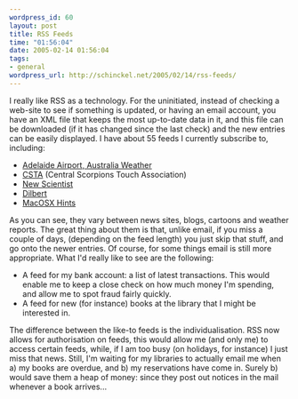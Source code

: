 ```yaml
--- 
wordpress_id: 60
layout: post
title: RSS Feeds
time: "01:56:04"
date: 2005-02-14 01:56:04
tags: 
- general
wordpress_url: http://schinckel.net/2005/02/14/rss-feeds/
---
```

I really like RSS as a technology. For the uninitiated, instead of checking a web-site to see if something is updated, or having an email account, you have an XML file that keeps the most up-to-date data in it, and this file can be downloaded (if it has changed since the last check) and the new entries can be easily displayed. I have about 55 feeds I currently subscribe to, including: 

  * [Adelaide Airport, Australia Weather][1]
  * [CSTA][2] (Central Scorpions Touch Association)
  * [New Scientist][3]
  * [Dilbert][4]
  * [MacOSX Hints][5]

As you can see, they vary between news sites, blogs, cartoons and weather reports. The great thing about them is that, unlike email, if you miss a couple of days, (depending on the feed length) you just skip that stuff, and go onto the newer entries. Of course, for some things email is still more appropriate. What I'd really like to see are the following: 

  * A feed for my bank account: a list of latest transactions. This would enable me to keep a close check on how much money I'm spending, and allow me to spot fraud fairly quickly.
  * A feed for new (for instance) books at the library that I might be interested in.

The difference between the like-to feeds is the individualisation. RSS now allows for authorisation on feeds, this would allow me (and only me) to access certain feeds, while, if I am too busy (on holidays, for instance) I just miss that news. Still, I'm waiting for my libraries to actually email me when a) my books are overdue, and b) my reservations have come in. Surely b) would save them a heap of money: since they post out notices in the mail whenever a book arrives... 

   [1]: http://www.rssweather.com/icao/YPAD/rss.php?config=&forecast=zandh&icao=YPAD&alt=rss20a (Adelaide Airport, Australia Weather)
   [2]: http://csta.blogspot.com/atom.xml (CSTA)
   [3]: http://www.newscientist.com/syndication/news.rdf (New Scientist)
   [4]: http://dwlt.net/tapestry/dilbert.rdf (Dilbert)
   [5]: http://www.macosxhints.com/backend/geeklog.rdf (MacOSX Hints)

